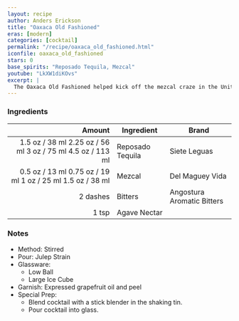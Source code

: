```yaml
---
layout: recipe
author: Anders Erickson
title: "Oaxaca Old Fashioned"
eras: [modern]
categories: [cocktail]
permalink: "/recipe/oaxaca_old_fashioned.html"
iconfile: oaxaca_old_fashioned
stars: 0
base_spirits: "Reposado Tequila, Mezcal"
youtube: "LkXW1diKOvs"
excerpt: |
  The Oaxaca Old Fashioned helped kick off the mezcal craze in the United States. Created in 2007 by New York bartender Phil Ward, the Oaxaca Old Fashioned introduced countless drinkers to the earthy spirit, which was unfamiliar to most consumers at the time. Ward first made the cocktail at Death & Co., the pioneering East Village bar, before placing it on the menu at Mayahuel, the dearly departed bar that he opened down the street.
---
```


### Ingredients

|   Amount | Ingredient       | Brand                      |
| -------: | ---------------- | -------------------------- |
|   <span class="onex active">1.5 oz / 38 ml</span> <span class="onehalfx">2.25 oz / 56 ml</span> <span class="twox">3 oz / 75 ml</span> <span class="threex">4.5 oz / 113 ml</span> | Reposado Tequila | Siete Leguas               |
|   <span class="onex active">0.5 oz / 13 ml</span> <span class="onehalfx">0.75 oz / 19 ml</span> <span class="twox">1 oz / 25 ml</span> <span class="threex">1.5 oz / 38 ml</span> | Mezcal           | Del Maguey Vida            |
| 2 dashes | Bitters          | Angostura Aromatic Bitters |
|    1 tsp | Agave Nectar     |

### Notes

- Method: Stirred
- Pour: Julep Strain
- Glassware:
  - Low Ball
  - Large Ice Cube
- Garnish: Expressed grapefruit oil and peel
- Special Prep:
  - Blend cocktail with a stick blender in the shaking tin.
  - Pour cocktail into glass.
